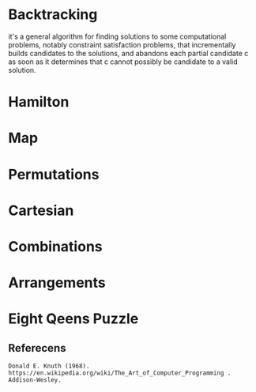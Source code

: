 # Backtracking

  it's a general algorithm for finding solutions to some computational problems, notably constraint satisfaction problems, that
  incrementally builds candidates to the solutions, and abandons each partial candidate c as soon as it determines that c cannot
  possibly be candidate to a valid solution.

# Hamilton
# Map
# Permutations
# Cartesian
# Combinations
# Arrangements
# Eight Qeens Puzzle

## Referecens

    Donald E. Knuth (1968). https://en.wikipedia.org/wiki/The_Art_of_Computer_Programming . Addison-Wesley.